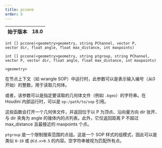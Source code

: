 ```yaml
---
title: pccone
order: 5
---
```

| 始于版本 | 18.0 |
| --- | --- |

`int [] pccone(<geometry>geometry, string PChannel, vector P, vector dir, float angle, float max_distance, int maxpoints)`

`int [] pccone(<geometry>geometry, string ptgroup, string PChannel, vector P, vector dir, float angle, float max_distance, int maxpoints)`

`<geometry>`

在节点上下文（如 wrangle SOP）中运行时，此参数可以是表示输入编号（从0开始）的整数，用于读取几何体。

或者，该参数可以是指定要读取的几何体文件（例如 `.bgeo`）的字符串。在 Houdini 内部运行时，可以是 `op:/path/to/sop` 引用。

这些函数会打开一个几何体文件，并返回位于以 P 为顶点、沿向量方向 dir 张开、与 dir 夹角为 angle 的锥体内的点列表。此外，它仅返回距离 P 不超过 max_distance 且最接近的 maxpoints 个点。

`ptgroup` 是一个限制搜索范围的点组。这是一个 SOP 样式的组模式，因此可以是类似 `0-10` 或 `@Cd.x>0.5` 的内容。空字符串被视为匹配所有点。

